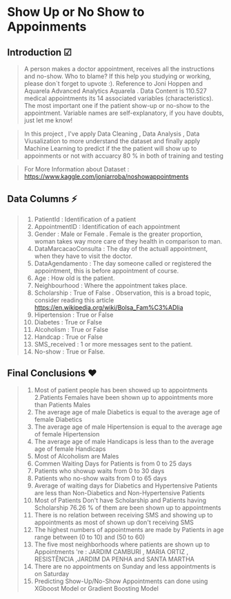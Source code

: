 # **Show Up or No Show to Appoinments**
 
## Introduction ☑ 
> A person makes a doctor appointment, receives all the instructions and no-show. Who to blame? If this help you studying or working, please don´t forget to upvote :). Reference to Joni Hoppen and Aquarela Advanced Analytics Aquarela . Data Content is 110.527 medical appointments its 14 associated variables (characteristics). The most important one if the patient show-up or no-show to the appointment. Variable names are self-explanatory, if you have doubts, just let me know!

> In this project , I've apply Data Cleaning , Data Analysis , Data Viusalization to more understand the dataset and finally apply Machine Learning to predict if the 
the patient will show up to appoinments or not with accuarcy 80 % in both of training and testing

> For More Information about Dataset : https://www.kaggle.com/joniarroba/noshowappointments

## Data Columns ⚡
>  1. PatientId : Identification of a patient 
>  2. AppointmentID : Identification of each appointment
>  3. Gender : Male or Female . Female is the greater proportion, woman takes way more care of they health in comparison to man.
>  4. DataMarcacaoConsulta : The day of the actuall appointment, when they have to visit the doctor.
>  5. DataAgendamento : The day someone called or registered the appointment, this is before appointment of course.
>  6. Age : How old is the patient.
>  7. Neighbourhood : Where the appointment takes place.
>  8. Scholarship : True of False . Observation, this is a broad topic, consider reading this article https://en.wikipedia.org/wiki/Bolsa_Fam%C3%ADlia
>  9. Hipertension : True or False
>  10. Diabetes : True or False
>  11. Alcoholism : True or False
>  12. Handcap : True or False
>  13. SMS_received : 1 or more messages sent to the patient.
>  14. No-show : True or False.


## Final Conclusions ❤
>  1. Most of patient people has been showed up to appointments
>  2.Patients Females have been shown up to appointments more than Patients Males
>  3. The average age of male Diabetics is equal to the average age of female Diabetics
>  4. The average age of male Hipertension is equal to the average age of female Hipertension
>  5. The average age of male Handicaps is less than to the average age of female Handicaps
>  6. Most of Alcoholism are Males
>  7. Commen Waiting Days for Patients is from 0 to 25 days
>  8. Patients who showup waits from 0 to 30 days
>  9. Patients who no-show waits from 0 to 65 days
>  10. Average of waiting days for Diabetics and Hypertensive Patients are less than Non-Diabetics and Non-Hypertensive Patients
>  11. Most of Patients Don't have Scholarship and Patients having Scholarship 76.26 % of them are been shown up to appointments
>  12. There is no relation between receiving SMS and showing up to appointments as most of shown up don't receiving SMS
>  13. The highest numbers of appointments are made by Patients in age range between (0 to 10) and (50 to 60)
>  14. The five most neighborhoods where patients are shown up to Appointments 're : JARDIM CAMBURI , MARIA ORTIZ , RESISTÊNCIA ,JARDIM DA PENHA and SANTA MARTHA
>  15. There are no appointments on Sunday and less appointments is on Saturday
>  16. Predicting Show-Up/No-Show Appointments can done using XGboost Model or Gradient Boosting Model
